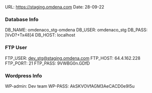 URL: https://staging.omdena.com
Date: 28-09-22


### Database Info ###
DB_NAME: omdenaco_stg-omdena
DB_USER:  omdenaco_stg 
DB_PASS: ]VvD?+Tx48]4
DB_HOST: localhost

### FTP User ###
FTP_USER: dev_stg@staging.omdena.com
FTP_HOST: 64.4.162.228
FTP_PORT: 21
FTP_PASS: 9VWBG0n.GDfD


### Wordpress Info ###
WP-admin: Dev team
WP-PASS: AkSKVOVfAGM3AeCACD0e9I5u